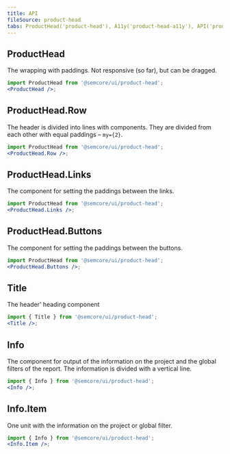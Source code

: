 ```yaml
---
title: API
fileSource: product-head
tabs: ProductHead('product-head'), A11y('product-head-a11y'), API('product-head-api'), Example('product-head-code'), Changelog('product-head-changelog')
---
```


## ProductHead

The wrapping with paddings. Not responsive (so far), but can be dragged.

```jsx
import ProductHead from '@semcore/ui/product-head';
<ProductHead />;
```

## ProductHead.Row

The header is divided into lines with components. They are divided from each other with equal paddings – `my={2}`.

```jsx
import ProductHead from '@semcore/ui/product-head';
<ProductHead.Row />;
```

## ProductHead.Links

The component for setting the paddings between the links.

```jsx
import ProductHead from '@semcore/ui/product-head';
<ProductHead.Links />;
```

## ProductHead.Buttons

The component for setting the paddings between the buttons.

```jsx
import ProductHead from '@semcore/ui/product-head';
<ProductHead.Buttons />;
```

## Title

The header’ heading component

```jsx
import { Title } from '@semcore/ui/product-head';
<Title />;
```

<TypesView type="HeaderTitleProps" :types={...types} />

## Info

The component for output of the information on the project and the global filters of the report. The information is divided with a vertical line.

```jsx
import { Info } from '@semcore/ui/product-head';
<Info />;
```

## Info.Item

One unit with the information on the project or global filter.

```jsx
import { Info } from '@semcore/ui/product-head';
<Info.Item />;
```

<TypesView type="InfoItemProps" :types={...types} />

<script setup>import { data as types } from '@types.data.ts';</script>